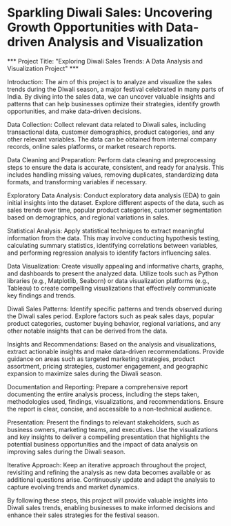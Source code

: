 # Sparkling Diwali Sales: Uncovering Growth Opportunities with Data-driven Analysis and Visualization
*** Project Title: "Exploring Diwali Sales Trends: A Data Analysis and Visualization Project" ***

Introduction:
The aim of this project is to analyze and visualize the sales trends during the Diwali season, a major festival celebrated in many parts of India. By diving into the sales data, we can uncover valuable insights and patterns that can help businesses optimize their strategies, identify growth opportunities, and make data-driven decisions.

Data Collection:
Collect relevant data related to Diwali sales, including transactional data, customer demographics, product categories, and any other relevant variables. The data can be obtained from internal company records, online sales platforms, or market research reports.

Data Cleaning and Preparation:
Perform data cleaning and preprocessing steps to ensure the data is accurate, consistent, and ready for analysis. This includes handling missing values, removing duplicates, standardizing data formats, and transforming variables if necessary.

Exploratory Data Analysis:
Conduct exploratory data analysis (EDA) to gain initial insights into the dataset. Explore different aspects of the data, such as sales trends over time, popular product categories, customer segmentation based on demographics, and regional variations in sales.

Statistical Analysis:
Apply statistical techniques to extract meaningful information from the data. This may involve conducting hypothesis testing, calculating summary statistics, identifying correlations between variables, and performing regression analysis to identify factors influencing sales.

Data Visualization:
Create visually appealing and informative charts, graphs, and dashboards to present the analyzed data. Utilize tools such as Python libraries (e.g., Matplotlib, Seaborn) or data visualization platforms (e.g., Tableau) to create compelling visualizations that effectively communicate key findings and trends.

Diwali Sales Patterns:
Identify specific patterns and trends observed during the Diwali sales period. Explore factors such as peak sales days, popular product categories, customer buying behavior, regional variations, and any other notable insights that can be derived from the data.

Insights and Recommendations:
Based on the analysis and visualizations, extract actionable insights and make data-driven recommendations. Provide guidance on areas such as targeted marketing strategies, product assortment, pricing strategies, customer engagement, and geographic expansion to maximize sales during the Diwali season.

Documentation and Reporting:
Prepare a comprehensive report documenting the entire analysis process, including the steps taken, methodologies used, findings, visualizations, and recommendations. Ensure the report is clear, concise, and accessible to a non-technical audience.

Presentation:
Present the findings to relevant stakeholders, such as business owners, marketing teams, and executives. Use the visualizations and key insights to deliver a compelling presentation that highlights the potential business opportunities and the impact of data analysis on improving sales during the Diwali season.

Iterative Approach:
Keep an iterative approach throughout the project, revisiting and refining the analysis as new data becomes available or as additional questions arise. Continuously update and adapt the analysis to capture evolving trends and market dynamics.

By following these steps, this project will provide valuable insights into Diwali sales trends, enabling businesses to make informed decisions and enhance their sales strategies for the festival season.
